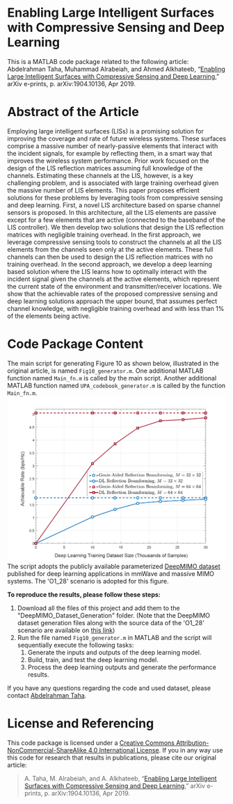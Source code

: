 # Enabling Large Intelligent Surfaces with Compressive Sensing and Deep Learning
This is a MATLAB code package related to the following article: 
Abdelrahman Taha, Muhammad Alrabeiah, and Ahmed Alkhateeb, “[Enabling Large Intelligent Surfaces with Compressive Sensing and Deep Learning](https://arxiv.org/abs/1904.10136),” arXiv e-prints, p. arXiv:1904.10136, Apr 2019.
# Abstract of the Article
Employing large intelligent surfaces (LISs) is a promising solution for improving the coverage and rate of future wireless systems. These surfaces comprise a massive number of nearly-passive elements that interact with the incident signals, for example by reflecting them, in a smart way that improves the wireless system performance. Prior work focused on the design of the LIS reflection matrices assuming full knowledge of the channels. Estimating these channels at the LIS, however, is a key challenging problem, and is associated with large training overhead given the massive number of LIS elements. This paper proposes efficient solutions for these problems by leveraging tools from compressive sensing and deep learning. First, a novel LIS architecture based on sparse channel sensors is proposed. In this architecture, all the LIS elements are passive except for a few elements that are active (connected to the baseband of the LIS controller). We then develop two solutions that design the LIS reflection matrices with negligible training overhead. In the first approach, we leverage compressive sensing tools to construct the channels at all the LIS elements from the channels seen only at the active elements. These full channels can then be used to design the LIS reflection matrices with no training overhead. In the second approach, we develop a deep learning based solution where the LIS learns how to optimally interact with the incident signal given the channels at the active elements, which represent the current state of the environment and transmitter/receiver locations. We show that the achievable rates of the proposed compressive sensing and deep learning solutions approach the upper bound, that assumes perfect channel knowledge, with negligible training overhead and with less than 1% of the elements being active.
# Code Package Content
The main script for generating Figure 10 as shown below, illustrated in the original article, is named `Fig10_generator.m`. 
One additional MATLAB function named `Main_fn.m` is called by the main script. Another additional MATLAB function named `UPA_codebook_generator.m` is called by the function `Main_fn.m`.
![Figure10](https://github.com/Abdelrahman-Taha/LIS-DeepLearning/blob/master/Figure10.png)
The script adopts the publicly available parameterized [DeepMIMO dataset](http://deepmimo.net/ray_tracing.html?i=1) published for deep learning applications in mmWave and massive MIMO systems. The 'O1_28' scenario is adopted for this figure.

**To reproduce the results, please follow these steps:**
1. Download all the files of this project and add them to the "DeepMIMO_Dataset_Generation" folder. 
(Note that the DeepMIMO dataset generation files along with the source data of the 'O1_28' scenario are available on [this link](https://github.com/DeepMIMO/DeepMIMO-codes))
2. Run the file named `Fig10_generator.m` in MATLAB and the script will sequentially execute the following tasks:
    1. Generate the inputs and outputs of the deep learning model.
    2. Build, train, and test the deep learning model.
    3. Process the deep learning outputs and generate the performance results.

If you have any questions regarding the code and used dataset, please contact [Abdelrahman Taha](https://sites.google.com/view/abdelrahmantaha).

# License and Referencing
This code package is licensed under a [Creative Commons Attribution-NonCommercial-ShareAlike 4.0 International License](https://creativecommons.org/licenses/by-nc-sa/4.0/). If you in any way use this code for research that results in publications, please cite our original article:
> A. Taha, M. Alrabeiah, and A. Alkhateeb, “[Enabling Large Intelligent Surfaces with Compressive Sensing and Deep Learning](https://arxiv.org/abs/1904.10136),” arXiv e-prints, p. arXiv:1904.10136, Apr 2019.
